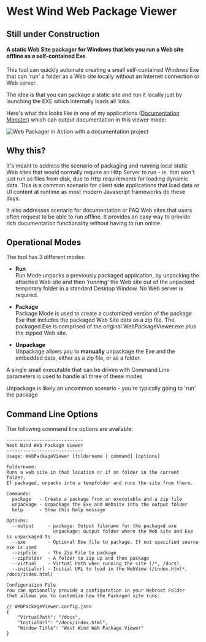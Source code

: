 # West Wind Web Package Viewer

## Still under Construction

#### A static Web Site packager for Windows that lets you run a Web site offline as a self-contained Exe

This tool can quickly automate creating a small self-contained Windows Exe that can 'run' a folder as a Web site locally without an Internet connection or Web server. 

The idea is that you can package a static site and run it locally just by launching the EXE which internally loads all links.

Here's what this looks like in one of my applications ([Documentation Monster](https://documentationmonster.com)) which can output documentation in this viewer mode:

![Web Packager in Action with a documentation project](https://documentationmonster.com/docs/Output-Generation/OfflineDocumentationViewer.png)


## Why this?
It's meant to address the scenario of packaging and running local static Web sites that would normally require an Http Server to run - ie. that won't just run as files from disk, due to Http requirements for loading dynamic data. This is a common scenario for client side applications that load data or UI content at runtime as most modern Javascript frameworks do these days. 

It also addresses scenario for documentation or FAQ Web sites that users often request to be able to run offline. It provides an easy way to provide rich documentation functionality without having to run online. 


## Operational Modes
The tool has 3 different modes:

* **Run**  
Run Mode unpacks a previously packaged application, by unpacking the attached Web site and then 'running' the Web site out of the unpacked temporary folder in a standard Desktop Window. No Web server is required.

* **Package**  
Package Mode is used to create a customized version of the package Exe that includes the packaged Web Site data as a zip file. The packaged Exe is comprised of the original WebPackageViewer.exe plus the zipped Web site. 

* **Unpackage**  
Unpackage allows you to **manually** unpackage the Exe and the embedded data, either as a zip file, or as a folder.

A single small executable that can be driven with Command Line parameters is used to handle all three of these modes 

Unpackage is likely an uncommon scenario - you're typically going to 'run' the package

## Command Line Options
The following command line options are available:

```
----------------------------
West Wind Web Package Viewer
----------------------------
Usage: WebPackageViewer [foldername | command] [options]

Foldername:
Runs a web site in that location or if no folder in the current folder.
If packaged, unpacks into a tempfolder and runs the site from there.

Commands:
  package   - Create a package from an executable and a zip file
  unpackage - Unpackage the Exe and Website into the output folder
  help      - Show this help message

Options:
  --output     - package: Output filename for the packaged exe
                 unpackage: Output folder where the Web site and Exe is unpackaged to
  --exe        - Optional Exe file to package. If not specified source exe is used
  --zipfile    - The Zip File to package
  --zipfolder  - A folder to zip up and then package
  --virtual    - Virtual Path when running the site (/*, /docs)
  --initialurl - Initial URL to load in the WebView (/index.html*, /docs/index.html)

Configuration File
You can optionally provide a configuration in your Webroot Folder
that allows you to customize how the Packaged site runs:

// WebPackageViewer.config.json
{
    "VirtualPath": "/docs",
    "InitialUrl": "/docs/index.html",
    "Window Title": "West Wind Web Package Viewer"
}
```


